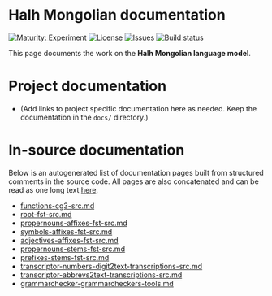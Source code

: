 # Halh Mongolian documentation

[![Maturity: Experiment](https://img.shields.io/badge/Maturity-Experiment-black.svg)](https://giellalt.github.io/MaturityClassification.html)
[![License](https://img.shields.io/github/license/giellalt/lang-khk)](https://raw.githubusercontent.com/giellalt/lang-khk/main/LICENSE)
[![Issues](https://img.shields.io/github/issues/giellalt/lang-khk)](https://github.com/giellalt/lang-khk/issues)
[![Build status](https://github.com/giellalt/lang-khk/workflows/Speller%20CI+CD/badge.svg)](https://github.com/giellalt/lang-khk/actions)

This page documents the work on the **Halh Mongolian language model**. 

# Project documentation

* (Add links to project specific documentation here as needed. Keep the documentation in the `docs/` directory.)

# In-source documentation

Below is an autogenerated list of documentation pages built from structured comments in the source code. All pages are also concatenated and can be read as one long text [here](khk.md).
* [functions-cg3-src.md](functions-cg3-src.md)
* [root-fst-src.md](root-fst-src.md)
* [propernouns-affixes-fst-src.md](propernouns-affixes-fst-src.md)
* [symbols-affixes-fst-src.md](symbols-affixes-fst-src.md)
* [adjectives-affixes-fst-src.md](adjectives-affixes-fst-src.md)
* [propernouns-stems-fst-src.md](propernouns-stems-fst-src.md)
* [prefixes-stems-fst-src.md](prefixes-stems-fst-src.md)
* [transcriptor-numbers-digit2text-transcriptions-src.md](transcriptor-numbers-digit2text-transcriptions-src.md)
* [transcriptor-abbrevs2text-transcriptions-src.md](transcriptor-abbrevs2text-transcriptions-src.md)
* [grammarchecker-grammarcheckers-tools.md](grammarchecker-grammarcheckers-tools.md)
